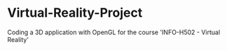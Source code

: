 # Virtual-Reality-Project

Coding a 3D application with OpenGL for the course 'INFO-H502 - Virtual Reality'
